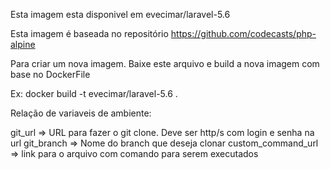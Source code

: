 Esta imagem esta disponivel em evecimar/laravel-5.6

Esta imagem é baseada no repositório https://github.com/codecasts/php-alpine


Para criar um nova imagem. Baixe este arquivo e build a nova imagem com base no DockerFile

Ex: docker build -t evecimar/laravel-5.6 .
 

Relação de variaveis de ambiente:

git_url => URL para fazer o git clone. Deve ser http/s com login e senha na url 
git_branch => Nome do branch que deseja clonar
custom_command_url => link para o arquivo com comando para serem executados